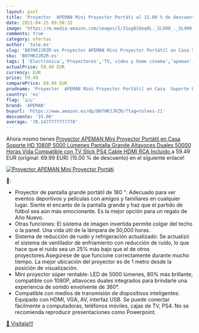 ```yaml
---
layout: post
title: 'Proyector  APEMAN Mini Proyector Portáti al 15.00 % de descuento'
date: 2021-04-25 09:58:32
image: 'https://m.media-amazon.com/images/I/31agOJUeq8L._SL500_._SL400_.jpg'
comments: true
category: ofertas
author: 'tole.es'
slug: 'B07HRJJRZR-es Proyector APEMAN Mini Proyector Portátil en Casa Soporte...'
sku: 'B07HRJJRZR-es'
tags: [ 'Electrónica','Proyectores','TV, vídeo y home cinema','apeman','ps4', ]
actualPrice: 59.49 EUR
currency: EUR
price: 59.49
comparePrice: 69.99 EUR
prodname: 'Proyector  APEMAN Mini Proyector Portátil en Casa  Soporte HD 1080P  5000 Lúmenes  Pantalla Grande  Altavoces Duales  50000 Horas Vida  Compatible con TV Stick  PS4  Cable HDMI   RCA Incluido '
country: 'es'
flag: '🇪🇸'
brand: 'APEMAN'
buyurl: 'https://www.amazon.es/dp/B07HRJJRZR/?tag=tolees-21'
descuento: '15.00'
average: '78.1477777777778'
---
```


Ahora mismo tienes [Proyector  APEMAN Mini Proyector Portátil en Casa  Soporte HD 1080P  5000 Lúmenes  Pantalla Grande  Altavoces Duales  50000 Horas Vida  Compatible con TV Stick  PS4  Cable HDMI   RCA Incluido ](https://www.amazon.es/dp/B07HRJJRZR/?tag=tolees-21) a 59.49 EUR (original: 69.99 EUR) (15.00 %  de descuento) en el siguiente enlace!

[![Proyector  APEMAN Mini Proyector Portáti](https://m.media-amazon.com/images/I/31agOJUeq8L._SL500_._SL400_.jpg)](https://www.amazon.es/dp/B07HRJJRZR/?tag=tolees-21)

🔎:

- Proyector de pantalla grande portátil de 180 ": Adecuado para ver eventos deportivos y películas con amigos y familiares en cualquier lugar. Siente el encanto de la pantalla grande y haz que el partido de fútbol sea aún más emocionante. Es la mejor opción para un regalo de Año Nuevo.
- Otras funciones: El sistema de imagen invertida permite colgar del techo o la pared. Una vida útil de la lámpara de 50,000 horas.
- Sistema de reducción de ruido y refrigeración actualizado: Se actualizó el sistema de ventilador de enfriamiento con reducción de ruido, lo que hace que el ruido sea un 25% más bajo que el de otros proyectores.Asegúrese de que funcione correctamente durante mucho tiempo. La mejor ubicación del proyector es de 1 metro desde la posición de visualización.
- Mini proyector súper rentable: LED de 5000 lúmenes, 80% más brillante, compatible con 1080P, altavoces duales integrados para brindarle una experiencia de sonido envolvente de 360°.
- Compatible con medios de transmisión de dispositivos inteligentes: Equipado con HDMI, VGA, AV, interfaz USB. Se puede conectar fácilmente a computadoras, teléfonos móviles, cajas de TV, PS4. No se recomienda reproducir presentaciones como Powerpoint.

[🛒 Visítala!!!](https://www.amazon.es/dp/B07HRJJRZR/?tag=tolees-21)
